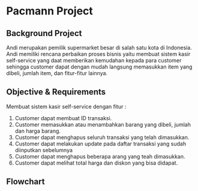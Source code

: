 # Pacmann Project
## Background Project
Andi merupakan pemilik supermarket besar di salah satu kota di Indonesia. Andi memiliki rencana perbaikan proses bisnis yaitu membuat sistem kasir self-service yang daat memberikan kemudahan kepada para customer sehingga customer dapat dengan mudah langsung memasukkan item yang dibeli, jumlah item, dan fitur-fitur lainnya. 
## Objective & Requirements
Membuat sistem kasir self-service dengan fitur :
1. Customer dapat membuat ID transaksi.
2. Customer memasukkan atau menambahkan barang yang dibeli, jumlah dan harga barang.
3. Customer dapat menghapus seluruh transaksi yang telah dimasukkan.
4. Customer dapat melakukan update pada daftar transaksi yang sudah diinputkan sebelumnya
5. Customer dapat menghapus beberapa arang yang teah dimasukkan.
6. Customer dapat melihat total harga dan diskon yang bisa didapat.
## Flowchart

